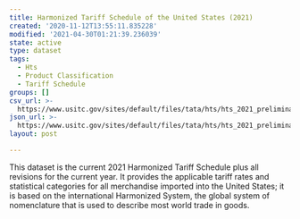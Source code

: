 ```yaml
---
title: Harmonized Tariff Schedule of the United States (2021)
created: '2020-11-12T13:55:11.835228'
modified: '2021-04-30T01:21:39.236039'
state: active
type: dataset
tags:
  - Hts
  - Product Classification
  - Tariff Schedule
groups: []
csv_url: >-
  https://www.usitc.gov/sites/default/files/tata/hts/hts_2021_preliminary_csv.csv
json_url: >-
  https://www.usitc.gov/sites/default/files/tata/hts/hts_2021_preliminary_json.json
layout: post

---
```

This dataset is the current 2021 Harmonized Tariff Schedule plus all revisions for the current year.  It provides the applicable tariff rates and statistical categories for all merchandise imported into the United States; it is based on the international Harmonized System, the global system of nomenclature that is used to describe most world trade in goods.
